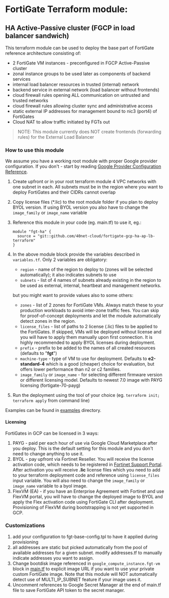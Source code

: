 # FortiGate Terraform module:
## HA Active-Passive cluster (FGCP in load balancer sandwich)

This terraform module can be used to deploy the base part of FortiGate reference architecture consisting of:
- 2 FortiGate VM instances - preconfigured in FGCP Active-Passive cluster
- zonal instance groups to be used later as components of backend services
- internal load balancer resources in trusted (internal) network
- backend service in external network (load balancer without frontends)
- cloud firewall rules opening ALL communication on untrusted and trusted networks
- cloud firewall rules allowing cluster sync and administrative access
- static external IP addresses for management bound to nic3 (port4) of FortiGates
- Cloud NAT to allow traffic initiated by FGTs out

> NOTE: This module currently does NOT create frontends (forwarding rules) for the External Load Balancer

### How to use this module
We assume you have a working root module with proper Google provider configuration. If you don't - start by reading [Google Provider Configuration Reference](https://registry.terraform.io/providers/hashicorp/google/latest/docs/guides/provider_reference).

1. Create upfront or in your root terraform module 4 VPC networks with one subnet in each. All subnets must be in the region where you want to deploy FortiGates and their CIDRs cannot overlap
1. Copy license files (*.lic) to the root module folder if you plan to deploy BYOL version. If using BYOL version you also have to change the `image_family` or `image_name` variable
1. Reference this module in your code (eg. main.tf) to use it, eg.:
    ```
    module "fgt-ha" {  
      source = "git::github.com/40net-cloud/fortigate-gcp-ha-ap-lb-terraform"  
    }
    ```
1. In the above module block provide the variables described in `variables.tf`. Only 2 variables are obligatory:
    - `region` - name of the region to deploy to (zones will be selected automatically); it also indicates subnets to use
    - `subnets` - list of 4 names of subnets already existing in the region to be used as external, internal, heartbeat and management networks.

    but you might want to provide values also to some others:
    - `zones` - list of 2 zones for FortiGate VMs. Always match these to your production workloads to avoid inter-zone traffic fees. You can skip for proof-of-concept deployments and let the module automatically detect zones in the region.
    - `license_files` - list of paths to 2 license (.lic) files to be applied to the FortiGates. If skipped, VMs will be deployed without license and you will have to apply them manually upon first connection. It is highly recommended to apply BYOL licenses during deployment.
    - `prefix` - prefix to be added to the names of all created resources (defaults to "**fgt**")
    - `machine-type` - type of VM to use for deployment. Defaults to **e2-standard-4** which is a good (cheaper) choice for evaluation, but offers lower performance than n2 or c2 families.
    - `image_family` or `image_name` - for selecting different firmware version or different licensing model. Defaults to newest 7.0 image with PAYG licensing (fortigate-70-payg)
1. Run the deployment using the tool of your choice (eg. `terraform init; terraform apply` from command line)

Examples can be found in [examples](examples) directory.

#### Licensing
FortiGates in GCP can be licensed in 3 ways:
1. PAYG - paid per each hour of use via Google Cloud Marketplace after you deploy. This is the default setting for this module and you don't need to change anything to use it.
2. BYOL - pay upfront via Fortinet Reseller. You will receive the license activation code, which needs to be registered in [Fortinet Support Portal](https://support.fortinet.com). After activation you will receive **.lic** license files which you need to add to your terraform deployment code and reference using `license_files` input variable. You will also need to change the `image_family` or `image_name` variable to a byol image.
3. FlexVM (EA) - if you have an Enterprise Agreement with Fortinet and use FlexVM portal, you will have to change the deployed image to BYOL and apply the Flex activation code using FortiGate CLI after deployment. Provisioning of FlexVM during bootstrapping is not yet supported in GCP.

### Customizations
1. add your configuration to fgt-base-config.tpl to have it applied during provisioning
1. all addresses are static but picked automatically from the pool of available addresses for a given subnet. modify addresses.tf to manually indicate addresses you want to assign.
1. Change bootdisk image referenced in `google_compute_instance.fgt-vm` block in [main.tf](main.tf) to explicit image URL if you want to use your private custom FortiGate image. Note that this module will NOT automatically detect use of MULTI_IP_SUBNET feature if your image uses it.
1. Uncomment references to Google Secret Manager at the end of main.tf file to save FortiGate API token to the secret manager.
